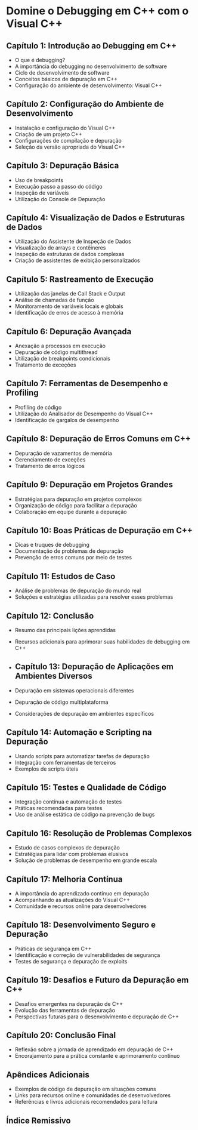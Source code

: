 # Domine o Debugging em C++ com o Visual C++

## Capítulo 1: Introdução ao Debugging em C++

- O que é debugging?
- A importância do debugging no desenvolvimento de software
- Ciclo de desenvolvimento de software
- Conceitos básicos de depuração em C++
- Configuração do ambiente de desenvolvimento: Visual C++

## Capítulo 2: Configuração do Ambiente de Desenvolvimento

- Instalação e configuração do Visual C++
- Criação de um projeto C++
- Configurações de compilação e depuração
- Seleção da versão apropriada do Visual C++

## Capítulo 3: Depuração Básica

- Uso de breakpoints
- Execução passo a passo do código
- Inspeção de variáveis
- Utilização do Console de Depuração

## Capítulo 4: Visualização de Dados e Estruturas de Dados

- Utilização do Assistente de Inspeção de Dados
- Visualização de arrays e contêineres
- Inspeção de estruturas de dados complexas
- Criação de assistentes de exibição personalizados

## Capítulo 5: Rastreamento de Execução

- Utilização das janelas de Call Stack e Output
- Análise de chamadas de função
- Monitoramento de variáveis locais e globais
- Identificação de erros de acesso à memória

## Capítulo 6: Depuração Avançada

- Anexação a processos em execução
- Depuração de código multithread
- Utilização de breakpoints condicionais
- Tratamento de exceções

## Capítulo 7: Ferramentas de Desempenho e Profiling

- Profiling de código
- Utilização do Analisador de Desempenho do Visual C++
- Identificação de gargalos de desempenho

## Capítulo 8: Depuração de Erros Comuns em C++

- Depuração de vazamentos de memória
- Gerenciamento de exceções
- Tratamento de erros lógicos

## Capítulo 9: Depuração em Projetos Grandes

- Estratégias para depuração em projetos complexos
- Organização de código para facilitar a depuração
- Colaboração em equipe durante a depuração

## Capítulo 10: Boas Práticas de Depuração em C++

- Dicas e truques de debugging
- Documentação de problemas de depuração
- Prevenção de erros comuns por meio de testes

## Capítulo 11: Estudos de Caso

- Análise de problemas de depuração do mundo real
- Soluções e estratégias utilizadas para resolver esses problemas

## Capítulo 12: Conclusão

- Resumo das principais lições aprendidas
- Recursos adicionais para aprimorar suas habilidades de debugging em C++
- ## Capítulo 13: Depuração de Aplicações em Ambientes Diversos

- Depuração em sistemas operacionais diferentes
- Depuração de código multiplataforma
- Considerações de depuração em ambientes específicos

## Capítulo 14: Automação e Scripting na Depuração

- Usando scripts para automatizar tarefas de depuração
- Integração com ferramentas de terceiros
- Exemplos de scripts úteis

## Capítulo 15: Testes e Qualidade de Código

- Integração contínua e automação de testes
- Práticas recomendadas para testes
- Uso de análise estática de código na prevenção de bugs

## Capítulo 16: Resolução de Problemas Complexos

- Estudo de casos complexos de depuração
- Estratégias para lidar com problemas elusivos
- Solução de problemas de desempenho em grande escala

## Capítulo 17: Melhoria Contínua

- A importância do aprendizado contínuo em depuração
- Acompanhando as atualizações do Visual C++
- Comunidade e recursos online para desenvolvedores

## Capítulo 18: Desenvolvimento Seguro e Depuração

- Práticas de segurança em C++
- Identificação e correção de vulnerabilidades de segurança
- Testes de segurança e depuração de exploits

## Capítulo 19: Desafios e Futuro da Depuração em C++

- Desafios emergentes na depuração de C++
- Evolução das ferramentas de depuração
- Perspectivas futuras para o desenvolvimento e depuração de C++

## Capítulo 20: Conclusão Final

- Reflexão sobre a jornada de aprendizado em depuração de C++
- Encorajamento para a prática constante e aprimoramento contínuo

## Apêndices Adicionais

- Exemplos de código de depuração em situações comuns
- Links para recursos online e comunidades de desenvolvedores
- Referências e livros adicionais recomendados para leitura

## Índice Remissivo

